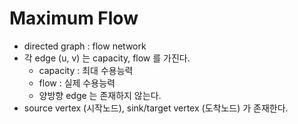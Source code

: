 # Maximum Flow

* directed graph : flow network
* 각 edge (u, v) 는 capacity, flow 를 가진다.
  * capacity : 최대 수용능력
  * flow : 실제 수용능력
  * 양방향 edge 는 존재하지 않는다.
* source vertex (시작노드), sink/target vertex (도착노드) 가 존재한다.

